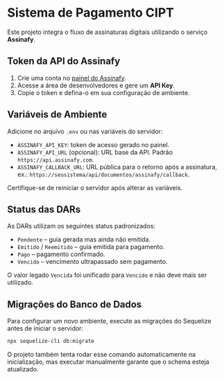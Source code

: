 # Sistema de Pagamento CIPT

Este projeto integra o fluxo de assinaturas digitais utilizando o serviço **Assinafy**.

## Token da API do Assinafy
1. Crie uma conta no [painel do Assinafy](https://assinafy.com/).
2. Acesse a área de desenvolvedores e gere um **API Key**.
3. Copie o token e defina-o em sua configuração de ambiente.

## Variáveis de Ambiente
Adicione no arquivo `.env` ou nas variáveis do servidor:

- `ASSINAFY_API_KEY`: token de acesso gerado no painel.
- `ASSINAFY_API_URL` (opcional): URL base da API. Padrão `https://api.assinafy.com`.
- `ASSINAFY_CALLBACK_URL`: URL pública para o retorno após a assinatura, ex.: `https://seusistema/api/documentos/assinafy/callback`.

Certifique-se de reiniciar o servidor após alterar as variáveis.

## Status das DARs

As DARs utilizam os seguintes status padronizados:

- `Pendente` – guia gerada mas ainda não emitida.
- `Emitido` / `Reemitido` – guia emitida para pagamento.
- `Pago` – pagamento confirmado.
- `Vencido` – vencimento ultrapassado sem pagamento.

O valor legado `Vencida` foi unificado para `Vencido` e não deve mais ser utilizado.

## Migrações do Banco de Dados

Para configurar um novo ambiente, execute as migrações do Sequelize antes de iniciar o servidor:

```bash
npx sequelize-cli db:migrate
```

O projeto também tenta rodar esse comando automaticamente na inicialização, mas executar manualmente garante que o schema esteja atualizado.
